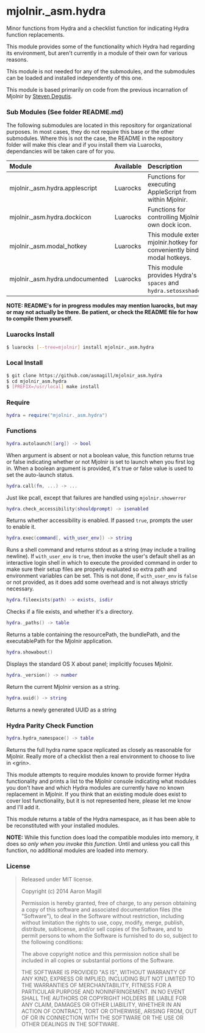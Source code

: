 mjolnir._asm.hydra
==================

Minor functions from Hydra and a checklist function for indicating Hydra function replacements.

This module provides some of the functionality which Hydra had regarding its environment, but aren't currently in a module of their own for various reasons.

This module is not needed for any of the submodules, and the submodules can be loaded and installed independently of this one.

This module is based primarily on code from the previous incarnation of Mjolnir by [Steven Degutis](https://github.com/sdegutis/).

### Sub Modules (See folder README.md)
The following submodules are located in this repository for organizational purposes.  In most cases, they do not require this base or the other submodules.  Where this is not the case, the README in the repository folder will make this clear and if you install them via Luarocks, dependancies will be taken care of for you.

|Module                          | Available | Description                                                                |
|:-------------------------------|:---------:|:---------------------------------------------------------------------------|
|mjolnir._asm.hydra.applescript  | Luarocks  | Functions for executing AppleScript from within Mjolnir.                   |
|mjolnir._asm.hydra.dockicon     | Luarocks  | Functions for controlling Mjolnir's own dock icon.                         |
|mjolnir._asm.modal_hotkey       | Luarocks  | This module extends mjolnir.hotkey for conveniently binding modal hotkeys. |
|mjolnir._asm.hydra.undocumented | Luarocks  | This module provides Hydra's `spaces` and `hydra.setosxshadows`.           |

**NOTE: README's for in progress modules may mention luarocks, but may or may not actually be there.  Be patient, or check the README file for how to compile them yourself.**

### Luarocks Install
~~~bash
$ luarocks [--tree=mjolnir] install mjolnir._asm.hydra
~~~

### Local Install
~~~bash
$ git clone https://github.com/asmagill/mjolnir_asm.hydra
$ cd mjolnir_asm.hydra
$ [PREFIX=/usr/local] make install
~~~

### Require

~~~lua
hydra = require("mjolnir._asm.hydra")
~~~

### Functions

~~~lua
hydra.autolaunch([arg]) -> bool
~~~
When argument is absent or not a boolean value, this function returns true or false indicating whether or not Mjolnir is set to launch when you first log in.  When a boolean argument is provided, it's true or false value is used to set the auto-launch status.

~~~lua
hydra.call(fn, ...) -> ...
~~~
Just like pcall, except that failures are handled using `mjolnir.showerror`

~~~lua
hydra.check_accessibility(shouldprompt) -> isenabled
~~~
Returns whether accessibility is enabled. If passed `true`, prompts the user to enable it.

~~~lua
hydra.exec(command[, with_user_env]) -> string
~~~
Runs a shell command and returns stdout as a string (may include a trailing newline).  If `with_user_env` is `true`, then invoke the user's default shell as an interactive login shell in which to execute the provided command in order to make sure their setup files are properly evaluated so extra path and environment variables can be set.  This is not done, if `with_user_env` is `false` or not provided, as it does add some overhead and is not always strictly necessary.

~~~lua
hydra.fileexists(path) -> exists, isdir
~~~
Checks if a file exists, and whether it's a directory.

~~~lua
hydra._paths() -> table
~~~
Returns a table containing the resourcePath, the bundlePath, and the executablePath for the Mjolnir application.

~~~lua
hydra.showabout()
~~~
Displays the standard OS X about panel; implicitly focuses Mjolnir.

~~~lua
hydra._version() -> number
~~~
Return the current Mjolnir version as a string.

~~~lua
hydra.uuid() -> string
~~~
Returns a newly generated UUID as a string

### Hydra Parity Check Function

~~~lua
hydra.hydra_namespace() -> table
~~~
Returns the full hydra name space replicated as closely as reasonable for Mjolnir.  Really more of a checklist then a real environment to choose to live in &lt;grin&gt;.

This module attempts to require modules known to provide former Hydra functionality and prints a list to the Mjolnir console indicating what modules you don't have and which Hydra modules are currently have no known replacement in Mjolnir.  If you think that an existing module does exist to cover lost functionality, but it is not represented here, please let me know and I'll add it.

This module returns a table of the Hydra namespace, as it has been able to be reconstituted with your installed modules.

**NOTE:**  While this function does load the compatible modules into memory, it does so *only when you invoke this function*.  Until and unless you call this function, no additional modules are loaded into memory.

### License

> Released under MIT license.
>
> Copyright (c) 2014 Aaron Magill
>
> Permission is hereby granted, free of charge, to any person obtaining a copy
> of this software and associated documentation files (the "Software"), to deal
> in the Software without restriction, including without limitation the rights
> to use, copy, modify, merge, publish, distribute, sublicense, and/or sell
> copies of the Software, and to permit persons to whom the Software is
> furnished to do so, subject to the following conditions:
>
> The above copyright notice and this permission notice shall be included in
> all copies or substantial portions of the Software.
>
> THE SOFTWARE IS PROVIDED "AS IS", WITHOUT WARRANTY OF ANY KIND, EXPRESS OR
> IMPLIED, INCLUDING BUT NOT LIMITED TO THE WARRANTIES OF MERCHANTABILITY,
> FITNESS FOR A PARTICULAR PURPOSE AND NONINFRINGEMENT. IN NO EVENT SHALL THE
> AUTHORS OR COPYRIGHT HOLDERS BE LIABLE FOR ANY CLAIM, DAMAGES OR OTHER
> LIABILITY, WHETHER IN AN ACTION OF CONTRACT, TORT OR OTHERWISE, ARISING FROM,
> OUT OF OR IN CONNECTION WITH THE SOFTWARE OR THE USE OR OTHER DEALINGS IN
> THE SOFTWARE.
